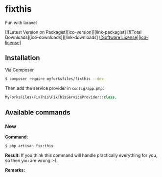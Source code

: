 # fixthis

Fun with laravel

[![Latest Version on Packagist][ico-version]][link-packagist]
[![Total Downloads][ico-downloads]][link-downloads]
[![Software License][ico-license]](license.md)


## Installation

Via Composer

```bash
$ composer require myforksfiles/fixthis --dev
```

Then add the service provider in `config/app.php`:

```php
MyForksFiles\FixThis\FixThisServiceProvider::class,
```

## Available commands

### New
**Command:**
```bash
$ php artisan fix:this
```

**Result:**
If you think this command will handle practically everything for you, so then you are wrong :-).


**Remarks:**

